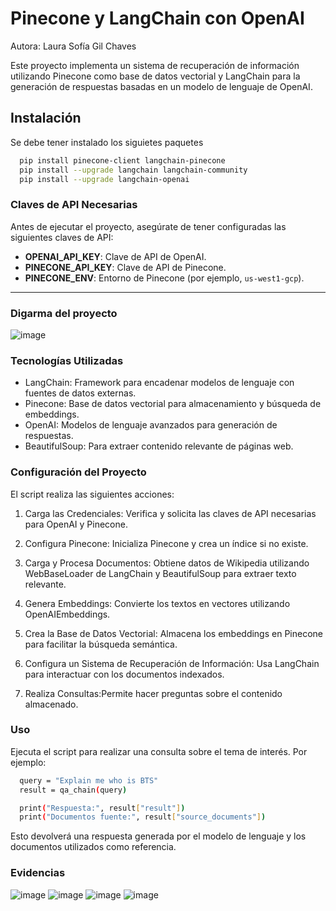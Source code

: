 # Pinecone y LangChain con OpenAI

Autora: Laura Sofía Gil Chaves

Este proyecto implementa un sistema de recuperación de información utilizando Pinecone como base de datos vectorial y LangChain para la generación de respuestas basadas en un modelo de lenguaje de OpenAI.

## Instalación

Se debe tener instalado los siguietes paquetes

```bash
  pip install pinecone-client langchain-pinecone
  pip install --upgrade langchain langchain-community
  pip install --upgrade langchain-openai
```
### Claves de API Necesarias

Antes de ejecutar el proyecto, asegúrate de tener configuradas las siguientes claves de API:

- **OPENAI_API_KEY**: Clave de API de OpenAI.
- **PINECONE_API_KEY**: Clave de API de Pinecone.
- **PINECONE_ENV**: Entorno de Pinecone (por ejemplo, `us-west1-gcp`).

---
### Digarma del proyecto

![image](https://github.com/user-attachments/assets/c6fcb323-fc07-4d71-93da-223903a641fb)

### Tecnologías Utilizadas

- LangChain: Framework para encadenar modelos de lenguaje con fuentes de datos externas.
- Pinecone: Base de datos vectorial para almacenamiento y búsqueda de embeddings.
- OpenAI: Modelos de lenguaje avanzados para generación de respuestas.
- BeautifulSoup: Para extraer contenido relevante de páginas web.

### Configuración del Proyecto

El script realiza las siguientes acciones:

1. Carga las Credenciales: Verifica y solicita las claves de API necesarias para OpenAI y Pinecone.
   
2. Configura Pinecone: Inicializa Pinecone y crea un índice si no existe.
   
3. Carga y Procesa Documentos: Obtiene datos de Wikipedia utilizando WebBaseLoader de LangChain y BeautifulSoup para extraer texto relevante.

4. Genera Embeddings: Convierte los textos en vectores utilizando OpenAIEmbeddings.

5. Crea la Base de Datos Vectorial: Almacena los embeddings en Pinecone para facilitar la búsqueda semántica.
   
6. Configura un Sistema de Recuperación de Información: Usa LangChain para interactuar con los documentos indexados.
   
7. Realiza Consultas:Permite hacer preguntas sobre el contenido almacenado.


### Uso

Ejecuta el script para realizar una consulta sobre el tema de interés. Por ejemplo:

```bash
  query = "Explain me who is BTS"
  result = qa_chain(query)

  print("Respuesta:", result["result"])
  print("Documentos fuente:", result["source_documents"])
```

Esto devolverá una respuesta generada por el modelo de lenguaje y los documentos utilizados como referencia.

### Evidencias
![image](https://github.com/user-attachments/assets/f5777398-661a-4012-b9d3-a0c6899340b2)
![image](https://github.com/user-attachments/assets/71b7d45b-f9fa-4cfe-b41f-476cbe611358)
![image](https://github.com/user-attachments/assets/0e9d7b6a-99f6-4ad8-8783-0c9f81058f16)
![image](https://github.com/user-attachments/assets/13232aff-33c3-4a62-a44b-c85a761f2694)





###
